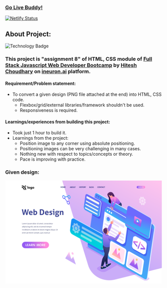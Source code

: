 
### [Go Live Buddy!](https://tushar-ojha-web-design-landing-page.netlify.app/)

[![Netlify Status](https://api.netlify.com/api/v1/badges/08792b0d-05a4-4f99-97ad-0f08934f1468/deploy-status)](https://app.netlify.com/sites/tushar-ojha-web-design-landing-page/deploys)

## About Project: 
  ![Technology Badge](https://img.shields.io/badge/Technology-HTML%20%7C%20CSS-green)
  ### This project is "assignment 8" of HTML, CSS module of [Full Stack Javascript Web Developer Bootcamp](https://ineuron.ai/course/Full-Stack-Javascript-Web-Developer) by [Hitesh Choudhary](https://www.youtube.com/c/HiteshChoudharydotcom) on [ineuron.ai](https://ineuron.ai/) platform. 
   
#### Requirement/Problem statement: 
- To convert a given design (PNG file attached at the end) into HTML, CSS code.
    - Flexbox/grid/external libraries/framework shouldn't be used.
    - Responsiveness is required.

#### Learnings/experiences from building this project:
- Took just 1 hour to build it.
- Learnings from the project:
   - Position image to any corner using absolute positioning.
   - Positioning images can be very challenging in many cases.
   - Nothing new with respect to topics/concepts or theory. 
   - Pace is improving with practice.
   
### Given design:
![Design Image](/Design.png "Design Title")

 
